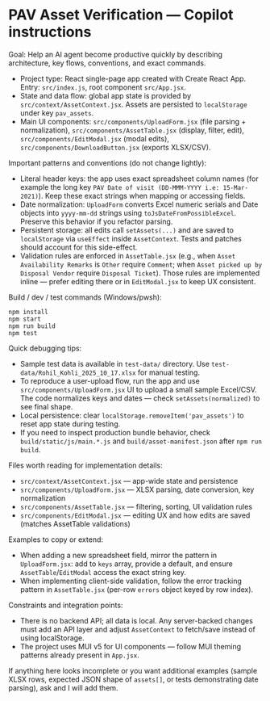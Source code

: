 <!-- Project-specific instructions for AI coding agents. Keep this concise and actionable. -->
# PAV Asset Verification — Copilot instructions

Goal: Help an AI agent become productive quickly by describing architecture, key flows, conventions, and exact commands.

- Project type: React single-page app created with Create React App. Entry: `src/index.js`, root component `src/App.jsx`.
- State and data flow: global app state is provided by `src/context/AssetContext.jsx`. Assets are persisted to `localStorage` under key `pav_assets`.
- Main UI components: `src/components/UploadForm.jsx` (file parsing + normalization), `src/components/AssetTable.jsx` (display, filter, edit), `src/components/EditModal.jsx` (modal edits), `src/components/DownloadButton.jsx` (exports XLSX/CSV).

Important patterns and conventions (do not change lightly):

- Literal header keys: the app uses exact spreadsheet column names (for example the long key `PAV Date of visit (DD-MMM-YYYY i.e: 15-Mar-2021)`). Keep these exact strings when mapping or accessing fields.
- Date normalization: `UploadForm` converts Excel numeric serials and Date objects into `yyyy-mm-dd` strings using `toJsDateFromPossibleExcel`. Preserve this behavior if you refactor parsing.
- Persistent storage: all edits call `setAssets(...)` and are saved to `localStorage` via `useEffect` inside `AssetContext`. Tests and patches should account for this side-effect.
- Validation rules are enforced in `AssetTable.jsx` (e.g., when `Asset Availability Remarks` is `Other` require `Comment`; when `Asset picked up by Disposal Vendor` require `Disposal Ticket`). Those rules are implemented inline — prefer editing there or in `EditModal.jsx` to keep UX consistent.

Build / dev / test commands (Windows/pwsh):

```
npm install
npm start
npm run build
npm test
```

Quick debugging tips:

- Sample test data is available in `test-data/` directory. Use `test-data/Rohil_Kohli_2025_10_17.xlsx` for manual testing.
- To reproduce a user-upload flow, run the app and use `src/components/UploadForm.jsx` UI to upload a small sample Excel/CSV. The code normalizes keys and dates — check `setAssets(normalized)` to see final shape.
- Local persistence: clear `localStorage.removeItem('pav_assets')` to reset app state during testing.
- If you need to inspect production bundle behavior, check `build/static/js/main.*.js` and `build/asset-manifest.json` after `npm run build`.

Files worth reading for implementation details:

- `src/context/AssetContext.jsx` — app-wide state and persistence
- `src/components/UploadForm.jsx` — XLSX parsing, date conversion, key normalization
- `src/components/AssetTable.jsx` — filtering, sorting, UI validation rules
- `src/components/EditModal.jsx` — editing UX and how edits are saved (matches AssetTable validations)

Examples to copy or extend:

- When adding a new spreadsheet field, mirror the pattern in `UploadForm.jsx`: add to `keys` array, provide a default, and ensure `AssetTable`/`EditModal` access the exact string key.
- When implementing client-side validation, follow the error tracking pattern in `AssetTable.jsx` (per-row `errors` object keyed by row index).

Constraints and integration points:

- There is no backend API; all data is local. Any server-backed changes must add an API layer and adjust `AssetContext` to fetch/save instead of using localStorage.
- The project uses MUI v5 for UI components — follow MUI theming patterns already present in `App.jsx`.

If anything here looks incomplete or you want additional examples (sample XLSX rows, expected JSON shape of `assets[]`, or tests demonstrating date parsing), ask and I will add them.
